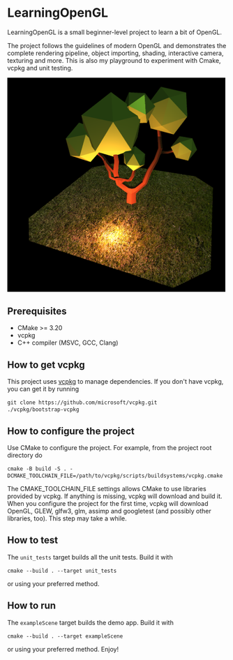 # LearningOpenGL
LearningOpenGL is a small beginner-level project to learn a bit of OpenGL.

The project follows the guidelines of modern OpenGL and demonstrates the complete rendering pipeline, object importing, shading, interactive camera, texturing and more. This is also my playground to experiment with Cmake, vcpkg and unit testing.

<img src="https://raw.githubusercontent.com/Shamanskiy/LearningOpenGL/media/images/hero_image.png" width="500">

## Prerequisites
* CMake >= 3.20
* vcpkg
* C++ compiler (MSVC, GCC, Clang)

## How to get vcpkg
This project uses [vcpkg](https://vcpkg.io/en/index.html) to manage dependencies. If you don't have vcpkg, you can get it by running
```
git clone https://github.com/microsoft/vcpkg.git
./vcpkg/bootstrap-vcpkg
```

## How to configure the project
Use CMake to configure the project. For example, from the project root directory do
```
cmake -B build -S . -DCMAKE_TOOLCHAIN_FILE=/path/to/vcpkg/scripts/buildsystems/vcpkg.cmake
```
The CMAKE_TOOLCHAIN_FILE settings allows CMake to use libraries provided by vcpkg. If anything is missing, vcpkg will download and build it. When you configure the project for the first time, vcpkg will download OpenGL, GLEW, glfw3, glm, assimp and googletest (and possibly other libraries, too). This step may take a while. 

 ## How to test
 The `unit_tests` target builds all the unit tests. Build it with
 ```
 cmake --build . --target unit_tests
 ```
 or using your preferred method.

 ## How to run
 The `exampleScene` target builds the demo app. Build it with
 ```
 cmake --build . --target exampleScene
 ```
 or using your preferred method. Enjoy!


